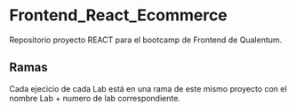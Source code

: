 # Frontend_React_Ecommerce

Repositorio proyecto REACT para el bootcamp de Frontend de Qualentum.

## Ramas

Cada ejecicio de cada Lab está en una rama de este mismo proyecto con el nombre Lab + numero de lab correspondiente.